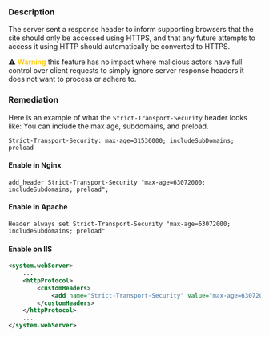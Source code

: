 ### Description

The server sent a response header to inform supporting browsers that the site should only be accessed using HTTPS, and that any future attempts to access it using HTTP should automatically be converted to HTTPS.

:warning: <span style="color: #ffca00; font-weight: 600;">Warning</span> this feature has no impact where malicious actors have full control over client requests to simply ignore server response headers it does not want to process or adhere to.

### Remediation

Here is an example of what the `Strict-Transport-Security` header looks like: You can include the max age, subdomains, and preload.

```
Strict-Transport-Security: max-age=31536000; includeSubDomains; preload
```

#### Enable in Nginx

```
add_header Strict-Transport-Security "max-age=63072000; includeSubdomains; preload";
```

#### Enable in Apache

```
Header always set Strict-Transport-Security "max-age=63072000; includeSubdomains; preload"
```

#### Enable on IIS

```xml
<system.webServer>
    ...
    <httpProtocol>
        <customHeaders>
            <add name="Strict-Transport-Security" value="max-age=63072000; includeSubdomains; preload" />
        </customHeaders>
    </httpProtocol>
    ...
</system.webServer>
```
